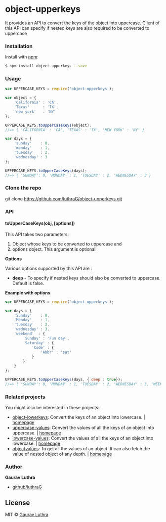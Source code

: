 # object-upperkeys
It provides an API to convert the keys of the object into uppercase. Client of this API can specify if nested keys are also required to be converted to uppercase

### Installation

Install with [npm](https://www.npmjs.com/):

```sh
$ npm install object-upperkeys --save
```

### Usage

```javascript
var UPPERCASE_KEYS = require('object-upperkeys');

var object = {
    'California' : 'CA',
    'Texas'      : 'TX',
    'new york'   : 'NY' 
};

UPPERCASE_KEYS.toUpperCaseKeys(object);
//=> { 'CALIFORNIA' : 'CA', 'TEXAS' : 'TX', 'NEW YORK' : 'NY' }

var days = {
    'sunday'    : 0,
    'monday'    : 1,
    'tuesday'   : 2,
    'wednesday' : 3
};

UPPERCASE_KEYS.toUpperCaseKeys(days);
//=> { 'SUNDAY': 0, 'MONDAY' : 1, 'TUESDAY' : 2, 'WEDNESDAY' : 3 }

```

### Clone the repo

git clone https://github.com/luthraG/object-upperkeys.git

### API

#### toUpperCaseKeys(obj, [options])

This API takes two parameters:
1. Object whose keys to be converted to uppercase and 
2. options object. This argument is optional


**Options**

Various options supported by this API are :
- **deep** - To specify if nested keys should also be converted to uppercase. Default is false.

**Example with options**

```javascript
var UPPERCASE_KEYS = require('object-upperkeys');

var days = {
    'Sunday'    : 0,
    'Monday'    : 1,
    'tuesday'   : 2,
    'wednesday' : 3,
    'weekend'  : {
        'Sunday' : 'Fun day',
        'Saturday' : {
            'Code' : {
                'Abbr' : 'sat'
            }
        }
    }
};

UPPERCASE_KEYS.toUpperCaseKeys(days, { deep : true});
//=> { 'SUNDAY': 0, 'MONDAY' : 1, 'TUESDAY' : 2, 'WEDNESDAY' : 3, 'WEEKEND' : 'SUNDAY' : 'Fun day', 'SATURDAY' : { 'CODE' : { 'ABBR' : 'sat' } } }

```

### Related projects

You might also be interested in these projects:

* [object-lowerkeys](https://www.npmjs.com/package/object-lowerkeys): Convert the keys of an object into lowercase. | [homepage](https://github.com/luthraG/object-lowerkeys.git)
* [uppercase-values](https://www.npmjs.com/package/uppercase-values): Convert the values of all the keys of an object into uppercase. | [homepage](https://github.com/luthraG/uppercase-values.git)
* [lowercase-values](https://www.npmjs.com/package/lowercase-values): Convert the values of all the keys of an object into lowercase. | [homepage](https://github.com/luthraG/lowercase-values.git)
* [objectvalues](https://www.npmjs.com/package/objectvalues): To get all the values of an object. It can also fetch the value of nested object of any depth. | [homepage](https://github.com/luthraG/objectvalues.git)

### Author

**Gaurav Luthra**

* [github/luthraG](https://github.com/luthraG)

## License

MIT © [Gaurav Luthra](luthra.zenith@gmail.com)

